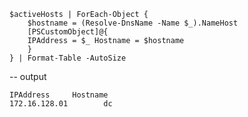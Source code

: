 ```
$activeHosts | ForEach-Object { 
	$hostname = (Resolve-DnsName -Name $_).NameHost 
	[PSCustomObject]@{ 
	IPAddress = $_ Hostname = $hostname 
	} 
} | Format-Table -AutoSize
```
-- output

	IPAddress     Hostname
	172.16.128.01        dc
